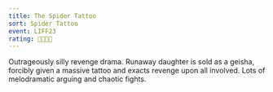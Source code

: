 ```yaml
---
title: The Spider Tattoo
sort: Spider Tattoo
event: LIFF23
rating: 🔪🔪🔪🔪
---
```

Outrageously silly revenge drama. Runaway daughter is sold as a geisha, forcibly given a massive tattoo and exacts revenge upon all involved. Lots of melodramatic arguing and chaotic fights.
